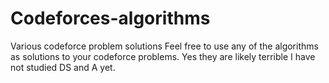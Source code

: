 # Codeforces-algorithms
Various codeforce problem solutions
Feel free to use any of the algorithms as solutions to your codeforce problems. Yes they are likely terrible I have not studied DS and A yet.
